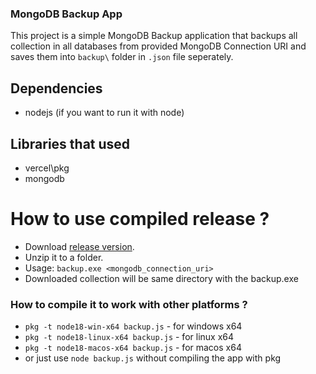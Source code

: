 ### MongoDB Backup App
This project is a simple MongoDB Backup application that backups all collection in all databases from provided MongoDB Connection URI and saves them into `backup\` folder in `.json` file seperately.

## Dependencies
- nodejs (if you want to run it with node)

## Libraries that used
- vercel\pkg
- mongodb

# How to use compiled release ?
- Download [release version](https://github.com/xnti/mongodb-backup/releases/tag/Release).
- Unzip it to a folder.
- Usage: `backup.exe <mongodb_connection_uri>`
- Downloaded collection will be same directory with the backup.exe

### How to compile it to work with other platforms ?
- `pkg -t node18-win-x64 backup.js` - for windows x64
- `pkg -t node18-linux-x64 backup.js` - for linux x64
- `pkg -t node18-macos-x64 backup.js` - for macos x64
- or just use `node backup.js` without compiling the app with pkg
